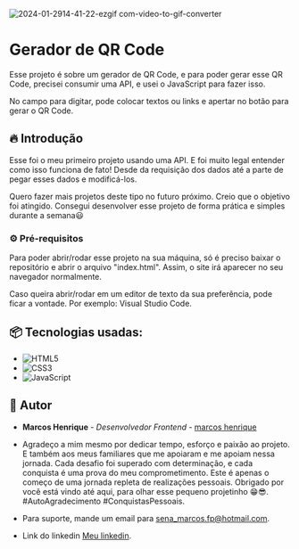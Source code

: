 ![2024-01-2914-41-22-ezgif com-video-to-gif-converter](https://github.com/marcoshgss/API-Gerador-de-QR-Code/assets/99811575/006599df-5895-4979-8b0f-e63d7d0fc4f0)

#  Gerador de QR Code

Esse projeto é sobre um gerador de QR Code, e para poder gerar esse QR Code, precisei consumir uma API, e usei o JavaScript para fazer isso.

No campo para digitar, pode colocar textos ou links e apertar no botão para gerar o QR Code.

## 🔥 Introdução

Esse foi o meu primeiro projeto usando uma API. E foi muito legal entender como isso funciona de fato! Desde da requisição dos dados até a parte de pegar esses dados e modificá-los.

Quero fazer mais projetos deste tipo no futuro próximo. 
Creio que o objetivo foi atingido. Consegui desenvolver esse projeto de forma prática e simples durante a semana😃

### ⚙️ Pré-requisitos

Para poder abrir/rodar esse projeto na sua máquina, só é preciso baixar o repositório e abrir o arquivo "index.html". Assim, o site irá aparecer no seu navegador normalmente.

Caso queira abrir/rodar em um editor de texto da sua preferência, pode ficar a vontade. Por exemplo: Visual Studio Code.

## 📦 Tecnologias usadas:

* ![HTML5](https://img.shields.io/badge/html5-%23E34F26.svg?style=for-the-badge&logo=html5&logoColor=white)
* ![CSS3](https://img.shields.io/badge/css3-%231572B6.svg?style=for-the-badge&logo=css3&logoColor=white)
* ![JavaScript](https://img.shields.io/badge/javascript-%23323330.svg?style=for-the-badge&logo=javascript&logoColor=%23F7DF1E)

## 👷 Autor

* **Marcos Henrique** - *Desenvolvedor Frontend* - [marcos henrique](https://github.com/marcoshgss)

* Agradeço a mim mesmo por dedicar tempo, esforço e paixão ao projeto. E também aos meus familiares que me apoiaram e me apoiam nessa jornada. Cada desafio foi superado com determinação, e cada conquista é uma prova do meu comprometimento. Este é apenas o começo de uma jornada repleta de realizações pessoais. Obrigado por você está vindo até aqui, para olhar esse pequeno projetinho 😁😎. #AutoAgradecimento #ConquistasPessoais.
* Para suporte, mande um email para sena_marcos.fp@hotmail.com.
* Link do linkedin [Meu linkedin](https://www.linkedin.com/in/marcos-henrique-gomess/).

